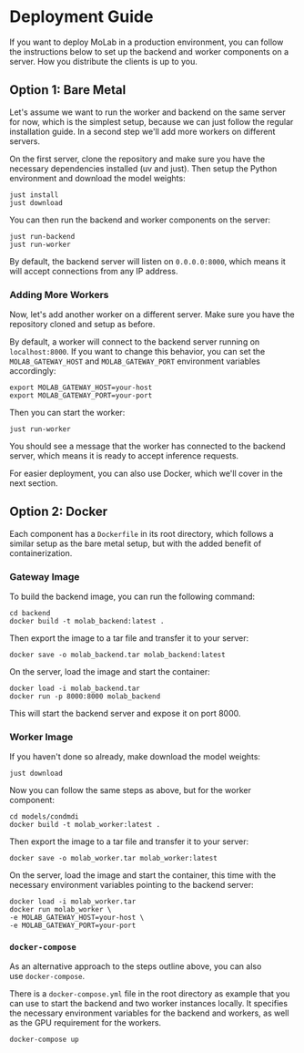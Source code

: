 # Deployment Guide

If you want to deploy MoLab in a production environment, you can follow the instructions below to set up the backend and worker components on a server.
How you distribute the clients is up to you.

## Option 1: Bare Metal

Let's assume we want to run the worker and backend on the same server for now, which is the simplest setup, because we can just follow the regular installation guide.
In a second step we'll add more workers on different servers.

On the first server, clone the repository and make sure you have the necessary dependencies installed (uv and just).
Then setup the Python environment and download the model weights:

```console
just install
just download
```

You can then run the backend and worker components on the server:

```console
just run-backend
just run-worker
```

By default, the backend server will listen on `0.0.0.0:8000`, which means it will accept connections from any IP address.

### Adding More Workers

Now, let's add another worker on a different server.
Make sure you have the repository cloned and setup as before.

By default, a worker will connect to the backend server running on `localhost:8000`.
If you want to change this behavior, you can set the `MOLAB_GATEWAY_HOST` and `MOLAB_GATEWAY_PORT` environment variables accordingly:

```console
export MOLAB_GATEWAY_HOST=your-host
export MOLAB_GATEWAY_PORT=your-port
```

Then you can start the worker:

```console
just run-worker
```

You should see a message that the worker has connected to the backend server, which means it is ready to accept inference requests.

For easier deployment, you can also use Docker, which we'll cover in the next section.

## Option 2: Docker

Each component has a `Dockerfile` in its root directory, which follows a similar setup as the bare metal setup, but with the added benefit of containerization.

### Gateway Image

To build the backend image, you can run the following command:

```console
cd backend
docker build -t molab_backend:latest .
```

Then export the image to a tar file and transfer it to your server:

```console
docker save -o molab_backend.tar molab_backend:latest
```

On the server, load the image and start the container:

```console
docker load -i molab_backend.tar
docker run -p 8000:8000 molab_backend
```

This will start the backend server and expose it on port 8000.

### Worker Image

If you haven't done so already, make download the model weights:

```console
just download
```

Now you can follow the same steps as above, but for the worker component:

```console
cd models/condmdi
docker build -t molab_worker:latest .
```

Then export the image to a tar file and transfer it to your server:

```console
docker save -o molab_worker.tar molab_worker:latest
```

On the server, load the image and start the container, this time with the necessary environment variables pointing to the backend server:

```console
docker load -i molab_worker.tar
docker run molab_worker \
-e MOLAB_GATEWAY_HOST=your-host \
-e MOLAB_GATEWAY_PORT=your-port
```

### `docker-compose`

As an alternative approach to the steps outline above, you can also use `docker-compose`.

There is a `docker-compose.yml` file in the root directory as example that you can use to start the backend and two worker instances locally.
It specifies the necessary environment variables for the backend and workers, as well as the GPU requirement for the workers.

```console
docker-compose up
```
